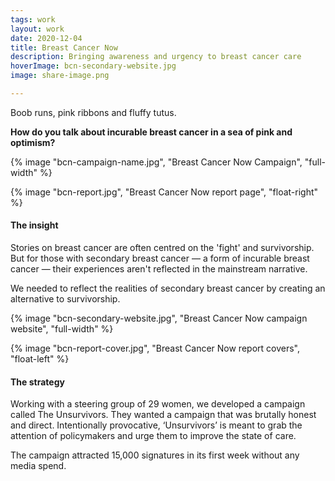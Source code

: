 ```yaml
---
tags: work
layout: work
date: 2020-12-04
title: Breast Cancer Now
description: Bringing awareness and urgency to breast cancer care 
hoverImage: bcn-secondary-website.jpg
image: share-image.png

---
```


Boob runs, pink ribbons and fluffy tutus.

**How do you talk about incurable breast cancer in a sea of pink and optimism?**

{% image "bcn-campaign-name.jpg", "Breast Cancer Now Campaign", "full-width" %}

{% image "bcn-report.jpg", "Breast Cancer Now report page", "float-right" %} 

#### The insight 

Stories on breast cancer are often centred on the 'fight' and survivorship. But for those with secondary breast cancer — a form of incurable breast cancer — their experiences aren't reflected in the mainstream narrative.

We needed to reflect the realities of secondary breast cancer by creating an alternative to survivorship.

{% image "bcn-secondary-website.jpg", "Breast Cancer Now campaign website", "full-width" %}

{% image "bcn-report-cover.jpg", "Breast Cancer Now report covers", "float-left" %}

#### The strategy 

Working with a steering group of 29 women, we developed a campaign called The Unsurvivors. They wanted a campaign that was brutally honest and direct. Intentionally provocative, ‘Unsurvivors’ is meant to grab the attention of policymakers and urge them to improve the state of care.

The campaign attracted 15,000 signatures in its first week without any media spend.